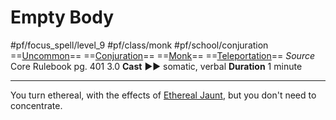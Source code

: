 # Empty Body
#pf/focus_spell/level_9 #pf/class/monk #pf/school/conjuration 
==[Uncommon](../../../Traits/Uncommon.md)== ==[Conjuration](../../../Traits/Conjuration.md)== ==[Monk](../../../Traits/Monk.md)== ==[Teleportation](../../../Traits/Teleportation.md)==
*Source* Core Rulebook pg. 401 3.0
**Cast** ►► somatic, verbal
**Duration** 1 minute

---
You turn ethereal, with the effects of [Ethereal Jaunt](../../Spells/Level%207/Ethereal%20Jaunt.md), but you don't need to concentrate.
